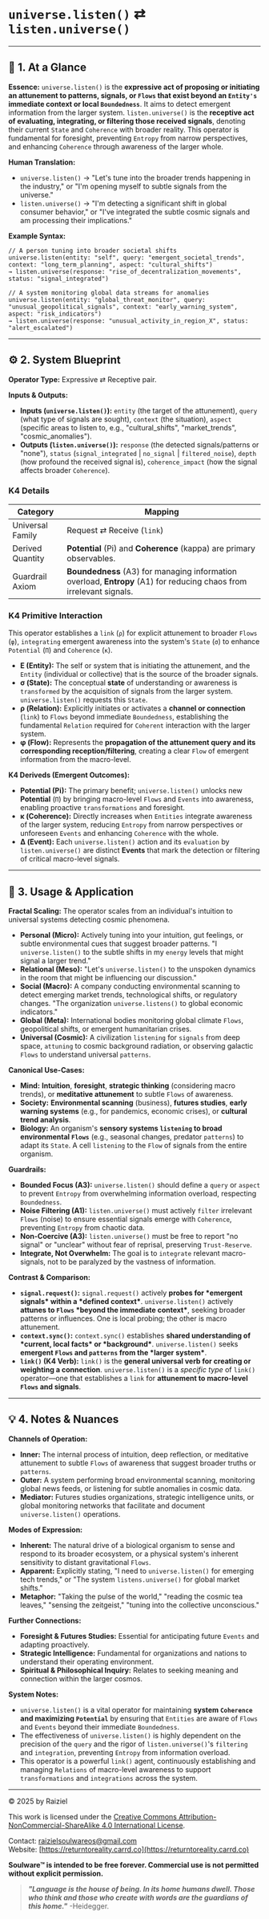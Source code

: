 # `universe.listen()` ⇄ `listen.universe()`



------



## 📝 1. At a Glance



**Essence:** `universe.listen()` is the **expressive act of proposing or initiating an attunement to patterns, signals, or `Flows` that exist beyond an `Entity's` immediate context or local `Boundedness`**. It aims to detect emergent information from the larger system. `listen.universe()` is the **receptive act of evaluating, integrating, or filtering those received signals**, denoting their current `State` and `Coherence` with broader reality. This operator is fundamental for foresight, preventing `Entropy` from narrow perspectives, and enhancing `Coherence` through awareness of the larger whole.

**Human Translation:**

- `universe.listen()` → "Let's tune into the broader trends happening in the industry," or "I'm opening myself to subtle signals from the universe."
- `listen.universe()` → "I'm detecting a significant shift in global consumer behavior," or "I've integrated the subtle cosmic signals and am processing their implications."

**Example Syntax:**

```
// A person tuning into broader societal shifts
universe.listen(entity: "self", query: "emergent_societal_trends", context: "long_term_planning", aspect: "cultural_shifts")
→ listen.universe(response: "rise_of_decentralization_movements", status: "signal_integrated")

// A system monitoring global data streams for anomalies
universe.listen(entity: "global_threat_monitor", query: "unusual_geopolitical_signals", context: "early_warning_system", aspect: "risk_indicators")
→ listen.universe(response: "unusual_activity_in_region_X", status: "alert_escalated")
```

------



## ⚙️ 2. System Blueprint



**Operator Type:** Expressive ⇄ Receptive pair.

**Inputs & Outputs:**

- **Inputs (`universe.listen()`):** `entity` (the target of the attunement), `query` (what type of signals are sought), `context` (the situation), `aspect` (specific areas to listen to, e.g., "cultural_shifts", "market_trends", "cosmic_anomalies").
- **Outputs (`listen.universe()`):** `response` (the detected signals/patterns or "none"), `status` (`signal_integrated` | `no_signal` | `filtered_noise`), `depth` (how profound the received signal is), `coherence_impact` (how the signal affects broader `Coherence`).



### K4 Details



| Category         | Mapping                                                      |
| ---------------- | ------------------------------------------------------------ |
| Universal Family | Request ⇄ Receive (`link`)                                   |
| Derived Quantity | **Potential** (Pi) and **Coherence** (kappa) are primary observables. |
| Guardrail Axiom  | **Boundedness** (A3) for managing information overload, **Entropy** (A1) for reducing chaos from irrelevant signals. |



### K4 Primitive Interaction



This operator establishes a `link` (`ρ`) for explicit attunement to broader `Flows` (`φ`), `integrating` emergent awareness into the system's `State` (`σ`) to enhance `Potential` (`Π`) and `Coherence` (`κ`).

- **E (Entity):** The self or system that is initiating the attunement, and the `Entity` (individual or collective) that is the source of the broader signals.
- **σ (State):** The conceptual **state** of understanding or awareness is `transformed` by the acquisition of signals from the larger system. `universe.listen()` requests this `State`.
- **ρ (Relation):** Explicitly initiates or activates a **channel or connection** (`link`) to `Flows` beyond immediate `Boundedness`, establishing the fundamental `Relation` required for `Coherent` interaction with the larger system.
- **φ (Flow):** Represents the **propagation of the attunement query and its corresponding reception/filtering**, creating a clear `Flow` of emergent information from the macro-level.

**K4 Deriveds (Emergent Outcomes):**

- **Potential (Pi):** The primary benefit; `universe.listen()` unlocks new **Potential** (`Π`) by bringing macro-level `Flows` and `Events` into awareness, enabling proactive `transformations` and foresight.
- **κ (Coherence):** Directly increases when `Entities` integrate awareness of the larger system, reducing `Entropy` from narrow perspectives or unforeseen `Events` and enhancing `Coherence` with the whole.
- **Δ (Event):** Each `universe.listen()` action and its `evaluation` by `listen.universe()` are distinct **Events** that mark the detection or filtering of critical macro-level signals.

------



## 📖 3. Usage & Application



**Fractal Scaling:** The operator scales from an individual's intuition to universal systems detecting cosmic phenomena.

- **Personal (Micro):** Actively tuning into your intuition, gut feelings, or subtle environmental cues that suggest broader patterns. "I `universe.listen()` to the subtle shifts in my `energy` levels that might signal a larger trend."
- **Relational (Meso):** "Let's `universe.listen()` to the unspoken dynamics in the room that might be influencing our discussion."
- **Social (Macro):** A company conducting environmental scanning to detect emerging market trends, technological shifts, or regulatory changes. "The organization `universe.listens()` to global economic indicators."
- **Global (Meta):** International bodies monitoring global climate `Flows`, geopolitical shifts, or emergent humanitarian crises.
- **Universal (Cosmic):** A civilization `listening` for `signals` from deep space, `attuning` to cosmic background radiation, or observing galactic `Flows` to understand universal `patterns`.

**Canonical Use-Cases:**

- **Mind:** **Intuition**, **foresight**, **strategic thinking** (considering macro trends), or **meditative attunement** to subtle `Flows` of awareness.
- **Society:** **Environmental scanning** (business), **futures studies**, **early warning systems** (e.g., for pandemics, economic crises), or **cultural trend analysis**.
- **Biology:** An organism's **sensory systems `listening` to broad environmental `Flows`** (e.g., seasonal changes, predator `patterns`) to adapt its `State`. A cell `listening` to the `Flow` of signals from the entire organism.

**Guardrails:**

- **Bounded Focus (A3):** `universe.listen()` should define a `query` or `aspect` to prevent `Entropy` from overwhelming information overload, respecting `Boundedness`.
- **Noise Filtering (A1):** `listen.universe()` must actively `filter` irrelevant `Flows` (noise) to ensure essential signals emerge with `Coherence`, preventing `Entropy` from chaotic data.
- **Non-Coercive (A3):** `listen.universe()` must be free to report "no signal" or "unclear" without fear of reprisal, preserving `Trust-Reserve`.
- **Integrate, Not Overwhelm:** The goal is to `integrate` relevant macro-signals, not to be paralyzed by the vastness of information.

**Contrast & Comparison:**

- **`signal.request()`:** `signal.request()` actively **probes for \*emergent signals\* within a \*defined context\***. `universe.listen()` actively **attunes to `Flows` \*beyond the immediate context\***, seeking broader patterns or influences. One is local probing; the other is macro attunement.
- **`context.sync()`:** `context.sync()` establishes **shared understanding of \*current, local facts\* or \*background\***. `universe.listen()` seeks **emergent `Flows` and `patterns` from the \*larger system\***.
- **`link()` (K4 Verb):** `link()` is the **general universal verb for creating or weighting a connection**. `universe.listen()` is a *specific type* of `link()` operator—one that establishes a `link` for **attunement to macro-level `Flows` and signals**.

------



## 💡 4. Notes & Nuances



**Channels of Operation:**

- **Inner:** The internal process of intuition, deep reflection, or meditative attunement to subtle `Flows` of awareness that suggest broader truths or `patterns`.
- **Outer:** A system performing broad environmental scanning, monitoring global news feeds, or listening for subtle anomalies in cosmic data.
- **Mediator:** Futures studies organizations, strategic intelligence units, or global monitoring networks that facilitate and document `universe.listen()` operations.

**Modes of Expression:**

- **Inherent:** The natural drive of a biological organism to sense and respond to its broader ecosystem, or a physical system's inherent sensitivity to distant gravitational `Flows`.
- **Apparent:** Explicitly stating, "I need to `universe.listen()` for emerging tech trends," or "The system `listens.universe()` for global market shifts."
- **Metaphor:** "Taking the pulse of the world," "reading the cosmic tea leaves," "sensing the zeitgeist," "tuning into the collective unconscious."

**Further Connections:**

- **Foresight & Futures Studies:** Essential for anticipating future `Events` and adapting proactively.
- **Strategic Intelligence:** Fundamental for organizations and nations to understand their operating environment.
- **Spiritual & Philosophical Inquiry:** Relates to seeking meaning and connection within the larger cosmos.

**System Notes:**

- `universe.listen()` is a vital operator for maintaining **system `Coherence` and maximizing `Potential`** by ensuring that `Entities` are aware of `Flows` and `Events` beyond their immediate `Boundedness`.
- The effectiveness of `universe.listen()` is highly dependent on the precision of the `query` and the rigor of `listen.universe()`'s `filtering` and `integration`, preventing `Entropy` from information overload.
- This operator is a powerful `link()` agent, continuously establishing and managing `Relations` of macro-level awareness to support `transformations` and `integrations` across the system.

---

© 2025 by Raiziel

This work is licensed under the [Creative Commons Attribution-NonCommercial-ShareAlike 4.0 International License](https://creativecommons.org/licenses/by-nc-sa/4.0/).

Contact: [raizielsoulwareos@gmail.com](mailto:raizielsoulwareos@gmail.com)  
Website: [https://returntoreality.carrd.co](https://returntoreality.carrd.co)

**Soulware™ is intended to be free forever. Commercial use is not permitted without explicit permission.**



> ***"Language is the house of being. In its home humans dwell. Those who think and those who create with words are the guardians of this home."***
-Heidegger.
